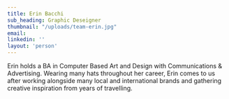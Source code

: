 ```yaml
---
title: Erin Bacchi
sub_heading: Graphic Deseigner
thumbnail: "/uploads/team-erin.jpg"
email: 
linkedin: ''
layout: 'person'
---
```


Erin holds a BA in Computer Based Art and Design with Communications & Advertising. Wearing many hats throughout her career, Erin comes to us after working alongside many local and international brands and gathering creative inspiration from years of travelling.